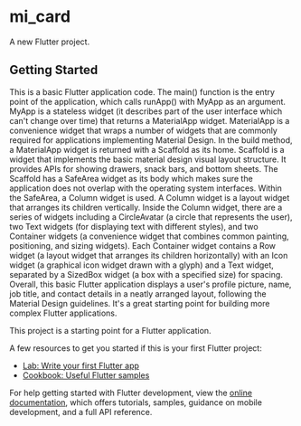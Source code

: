 # mi_card

A new Flutter project.

## Getting Started

This is a basic Flutter application code.
The main() function is the entry point of the application, which calls runApp() with MyApp as an argument.
MyApp is a stateless widget (it describes part of the user interface which can't change over time) that returns a MaterialApp widget. MaterialApp is a convenience widget that wraps a number of widgets that are commonly required for applications implementing Material Design.
In the build method, a MaterialApp widget is returned with a Scaffold as its home. Scaffold is a widget that implements the basic material design visual layout structure. It provides APIs for showing drawers, snack bars, and bottom sheets.
The Scaffold has a SafeArea widget as its body which makes sure the application does not overlap with the operating system interfaces. Within the SafeArea, a Column widget is used. A Column widget is a layout widget that arranges its children vertically.
Inside the Column widget, there are a series of widgets including a CircleAvatar (a circle that represents the user), two Text widgets (for displaying text with different styles), and two Container widgets (a convenience widget that combines common painting, positioning, and sizing widgets).
Each Container widget contains a Row widget (a layout widget that arranges its children horizontally) with an Icon widget (a graphical icon widget drawn with a glyph) and a Text widget, separated by a SizedBox widget (a box with a specified size) for spacing.
Overall, this basic Flutter application displays a user's profile picture, name, job title, and contact details in a neatly arranged layout, following the Material Design guidelines. It's a great starting point for building more complex Flutter applications.

This project is a starting point for a Flutter application.

A few resources to get you started if this is your first Flutter project:

- [Lab: Write your first Flutter app](https://docs.flutter.dev/get-started/codelab)
- [Cookbook: Useful Flutter samples](https://docs.flutter.dev/cookbook)

For help getting started with Flutter development, view the
[online documentation](https://docs.flutter.dev/), which offers tutorials,
samples, guidance on mobile development, and a full API reference.

